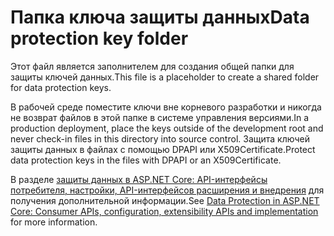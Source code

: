 # <a name="data-protection-key-folder"></a><span data-ttu-id="8a1a3-101">Папка ключа защиты данных</span><span class="sxs-lookup"><span data-stu-id="8a1a3-101">Data protection key folder</span></span>

<span data-ttu-id="8a1a3-102">Этот файл является заполнителем для создания общей папки для защиты ключей данных.</span><span class="sxs-lookup"><span data-stu-id="8a1a3-102">This file is a placeholder to create a shared folder for data protection keys.</span></span>

<span data-ttu-id="8a1a3-103">В рабочей среде поместите ключи вне корневого разработки и никогда не возврат файлов в этой папке в системе управления версиями.</span><span class="sxs-lookup"><span data-stu-id="8a1a3-103">In a production deployment, place the keys outside of the development root and never check-in files in this directory into source control.</span></span> <span data-ttu-id="8a1a3-104">Защита ключей защиты данных в файлах с помощью DPAPI или X509Certificate.</span><span class="sxs-lookup"><span data-stu-id="8a1a3-104">Protect data protection keys in the files with DPAPI or an X509Certificate.</span></span>

<span data-ttu-id="8a1a3-105">В разделе [защиты данных в ASP.NET Core: API-интерфейсы потребителя, настройки, API-интерфейсов расширения и внедрения](https://docs.microsoft.com/aspnet/core/security/data-protection/) для получения дополнительной информации.</span><span class="sxs-lookup"><span data-stu-id="8a1a3-105">See [Data Protection in ASP.NET Core: Consumer APIs, configuration, extensibility APIs and implementation](https://docs.microsoft.com/aspnet/core/security/data-protection/) for more information.</span></span>
